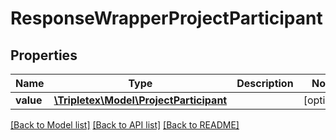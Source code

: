 # ResponseWrapperProjectParticipant

## Properties
Name | Type | Description | Notes
------------ | ------------- | ------------- | -------------
**value** | [**\Tripletex\Model\ProjectParticipant**](ProjectParticipant.md) |  | [optional] 

[[Back to Model list]](../README.md#documentation-for-models) [[Back to API list]](../README.md#documentation-for-api-endpoints) [[Back to README]](../README.md)


